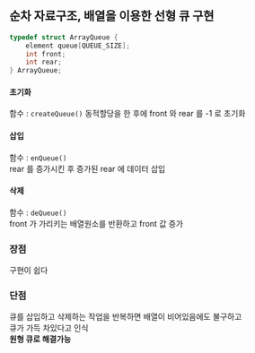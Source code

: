 ## 순차 자료구조, 배열을 이용한 선형 큐 구현


``` c
typedef struct ArrayQueue {
    element queue[QUEUE_SIZE];
    int front;
    int rear;
} ArrayQueue;
```

#### 초기화
함수 : `createQueue()`
동적할당을 한 후에 front 와 rear 를 -1 로 초기화


#### 삽입
함수 : `enQueue()`  
rear 를 증가시킨 후 증가된 rear 에 데이터 삽입

#### 삭제
함수 : `deQueue()`  
front 가 가리키는 배열원소를 반환하고 front 값 증가



### 장점
구현이 쉽다

### 단점
큐를 삽입하고 삭제하는 작업을 반복하면 배열이 비어있음에도 불구하고  
큐가 가득 차있다고 인식  
**원형 큐로 해결가능**

